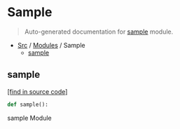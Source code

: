 # Sample

> Auto-generated documentation for [sample](blob/main/sample.py) module.

- [Src](README.md#src-index) / [Modules](MODULES.md#src-modules) / Sample
    - [sample](#sample)

## sample

[[find in source code]](blob/main/sample.py#L1)

```python
def sample():
```

sample Module

